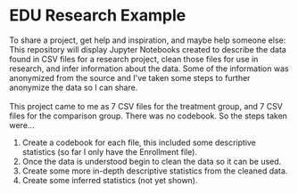 # EDU Research Example
To share a project, get help and inspiration, and maybe help someone else:
<br>This repository will display Jupyter Notebooks created to describe the data found in CSV files for a research project,
clean those files for use in research, and infer information about the data.
Some of the information was anonymized from the source and I've taken some steps to further anonymize the data so I can share.
<br><br>
This project came to me as 7 CSV files for the treatment group, and 7 CSV files for the comparison group. There was no codebook. So the steps taken were...<br>
1. Create a codebook for each file, this included some descriptive statistics (so far I only have the Enrollment file).
2. Once the data is understood begin to clean the data so it can be used.
3. Create some more in-depth descriptive statistics from the cleaned data.
4. Create some inferred statistics (not yet shown).


